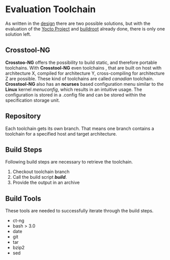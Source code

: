 # Evaluation Toolchain
As written in the [design](../design/toolchain.md) there are two possible
solutions, but with the evaluation of the [Yocto Project](yocto-project.md) and
[buildroot](buildroot.md) already done, there is only one solution left.

## Crosstool-NG
**Crosstoo-NG** offers the possibility to build static, and therefore portable
toolchains. With **Crosstool-NG** even toolchains , that are built on host with
architecture X, compiled for architecture Y, cross-compiling for architecture Z
are possible. These kind of toolchains are called *canadian* toolchain.
**Crosstool-NG** also has an **ncurses** based configuration menu similar to the
**Linux** kernel *menuconfig*, which results in an intuitive usage. The
configuration is stored in a .config file and can be stored within the
specification storage unit.

## Repository
Each toolchain gets its own branch. That means one branch contains a toolchain
for a specified host and target architecture.

## Build Steps
Following build steps are necessary to retrieve the toolchain.

1. Checkout toolchain branch
1. Call the build script ***build***.
1. Provide the output in an archive

## Build Tools
These tools are needed to successfully iterate through the build steps.

* ct-ng 
* bash > 3.0
* date
* git
* tar
* bzip2
* sed


